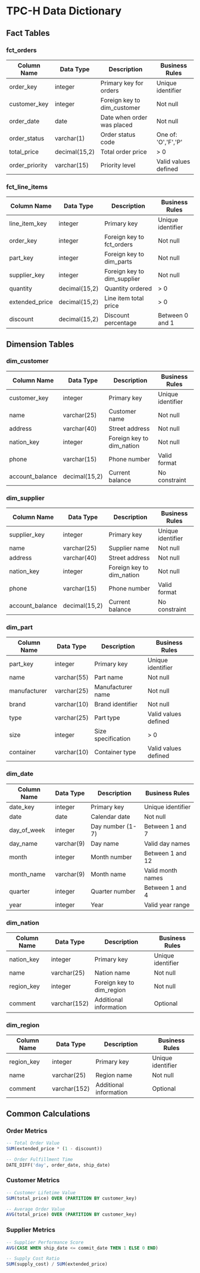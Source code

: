 # TPC-H Data Dictionary

## Fact Tables

### fct_orders

| Column Name    | Data Type     | Description                 | Business Rules       |
| -------------- | ------------- | --------------------------- | -------------------- |
| order_key      | integer       | Primary key for orders      | Unique identifier    |
| customer_key   | integer       | Foreign key to dim_customer | Not null             |
| order_date     | date          | Date when order was placed  | Not null             |
| order_status   | varchar(1)    | Order status code           | One of: 'O','F','P'  |
| total_price    | decimal(15,2) | Total order price           | > 0                  |
| order_priority | varchar(15)   | Priority level              | Valid values defined |

### fct_line_items

| Column Name    | Data Type     | Description                 | Business Rules    |
| -------------- | ------------- | --------------------------- | ----------------- |
| line_item_key  | integer       | Primary key                 | Unique identifier |
| order_key      | integer       | Foreign key to fct_orders   | Not null          |
| part_key       | integer       | Foreign key to dim_parts    | Not null          |
| supplier_key   | integer       | Foreign key to dim_supplier | Not null          |
| quantity       | decimal(15,2) | Quantity ordered            | > 0               |
| extended_price | decimal(15,2) | Line item total price       | > 0               |
| discount       | decimal(15,2) | Discount percentage         | Between 0 and 1   |

## Dimension Tables

### dim_customer

| Column Name     | Data Type     | Description               | Business Rules    |
| --------------- | ------------- | ------------------------- | ----------------- |
| customer_key    | integer       | Primary key               | Unique identifier |
| name            | varchar(25)   | Customer name             | Not null          |
| address         | varchar(40)   | Street address            | Not null          |
| nation_key      | integer       | Foreign key to dim_nation | Not null          |
| phone           | varchar(15)   | Phone number              | Valid format      |
| account_balance | decimal(15,2) | Current balance           | No constraint     |

### dim_supplier

| Column Name     | Data Type     | Description               | Business Rules    |
| --------------- | ------------- | ------------------------- | ----------------- |
| supplier_key    | integer       | Primary key               | Unique identifier |
| name            | varchar(25)   | Supplier name             | Not null          |
| address         | varchar(40)   | Street address            | Not null          |
| nation_key      | integer       | Foreign key to dim_nation | Not null          |
| phone           | varchar(15)   | Phone number              | Valid format      |
| account_balance | decimal(15,2) | Current balance           | No constraint     |

### dim_part

| Column Name  | Data Type   | Description        | Business Rules       |
| ------------ | ----------- | ------------------ | -------------------- |
| part_key     | integer     | Primary key        | Unique identifier    |
| name         | varchar(55) | Part name          | Not null             |
| manufacturer | varchar(25) | Manufacturer name  | Not null             |
| brand        | varchar(10) | Brand identifier   | Not null             |
| type         | varchar(25) | Part type          | Valid values defined |
| size         | integer     | Size specification | > 0                  |
| container    | varchar(10) | Container type     | Valid values defined |

### dim_date

| Column Name | Data Type  | Description      | Business Rules    |
| ----------- | ---------- | ---------------- | ----------------- |
| date_key    | integer    | Primary key      | Unique identifier |
| date        | date       | Calendar date    | Not null          |
| day_of_week | integer    | Day number (1-7) | Between 1 and 7   |
| day_name    | varchar(9) | Day name         | Valid day names   |
| month       | integer    | Month number     | Between 1 and 12  |
| month_name  | varchar(9) | Month name       | Valid month names |
| quarter     | integer    | Quarter number   | Between 1 and 4   |
| year        | integer    | Year             | Valid year range  |

### dim_nation

| Column Name | Data Type    | Description               | Business Rules    |
| ----------- | ------------ | ------------------------- | ----------------- |
| nation_key  | integer      | Primary key               | Unique identifier |
| name        | varchar(25)  | Nation name               | Not null          |
| region_key  | integer      | Foreign key to dim_region | Not null          |
| comment     | varchar(152) | Additional information    | Optional          |

### dim_region

| Column Name | Data Type    | Description            | Business Rules    |
| ----------- | ------------ | ---------------------- | ----------------- |
| region_key  | integer      | Primary key            | Unique identifier |
| name        | varchar(25)  | Region name            | Not null          |
| comment     | varchar(152) | Additional information | Optional          |

## Common Calculations

### Order Metrics

```sql
-- Total Order Value
SUM(extended_price * (1 - discount))

-- Order Fulfillment Time
DATE_DIFF('day', order_date, ship_date)
```

### Customer Metrics

```sql
-- Customer Lifetime Value
SUM(total_price) OVER (PARTITION BY customer_key)

-- Average Order Value
AVG(total_price) OVER (PARTITION BY customer_key)
```

### Supplier Metrics

```sql
-- Supplier Performance Score
AVG(CASE WHEN ship_date <= commit_date THEN 1 ELSE 0 END)

-- Supply Cost Ratio
SUM(supply_cost) / SUM(extended_price)
```
